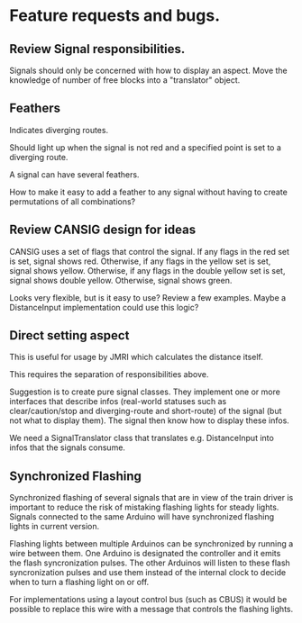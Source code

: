 # Feature requests and bugs.

## Review Signal responsibilities.
Signals should only be concerned with how to display an aspect.
Move the knowledge of number of free blocks into a "translator" object.

 ## Feathers
Indicates diverging routes.

Should light up when the signal is not red and a specified point
is set to a diverging route.

A signal can have several feathers.

How to make it easy to add a feather to any signal without having
to create permutations of all combinations? 

## Review CANSIG design for ideas
CANSIG uses a set of flags that control the signal.
If any flags in the red set is set, signal shows red.
Otherwise, if any flags in the yellow set is set, signal shows yellow.
Otherwise, if any flags in the double yellow set is set, signal shows double yellow.
Otherwise, signal shows green.

Looks very flexible, but is it easy to use? 
Review a few examples.
Maybe a DistanceInput implementation could use this logic?

## Direct setting aspect
This is useful for usage by JMRI which calculates the distance itself.

This requires the separation of responsibilities above.

Suggestion is to create pure signal classes.
They implement one or more interfaces that describe infos (real-world statuses
such as clear/caution/stop and diverging-route and short-route)
of the signal (but not what to display them).
The signal then know how to display these infos.

We need a SignalTranslator class that translates e.g. DistanceInput into 
infos that the signals consume.

## Synchronized Flashing
Synchronized flashing of several signals that are in view of the train driver is 
important to reduce the risk of mistaking flashing lights for steady lights.
Signals connected to the same Arduino will have synchronized flashing lights in current version.

Flashing lights between multiple Arduinos can be synchronized by running a wire between them.
One Arduino is designated the controller and it emits the flash syncronization pulses. 
The other Arduinos will listen to these flash syncronization pulses and use them instead
of the internal clock to decide when to turn a flashing light on or off.

For implementations using a layout control bus (such as CBUS) it would be possible to 
replace this wire with a message that controls the flashing lights.
